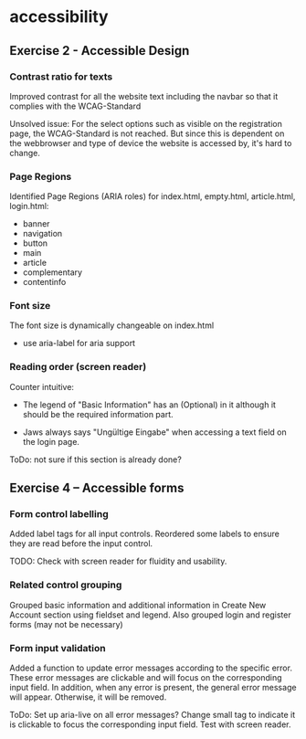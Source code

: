 # accessibility


## Exercise 2 - Accessible Design

### Contrast ratio for texts

Improved contrast for all the website text including the navbar
so that it complies with the WCAG-Standard

Unsolved issue: For the select options such as visible on the
registration page, the WCAG-Standard is not reached. But since
this is dependent on the webbrowser and type of device the website
is accessed by, it's hard to change.

### Page Regions

Identified Page Regions (ARIA roles) for index.html, empty.html, article.html, login.html:
- banner
- navigation
- button  
- main
- article
- complementary
- contentinfo



### Font size 

The font size is dynamically changeable on index.html

- use aria-label for aria support

### Reading  order (screen reader)

Counter intuitive: 
- The legend of "Basic Information" has an (Optional) in it although
it should be the required information part.
  
- Jaws always says "Ungültige Eingabe" when accessing a text field on the login page.

ToDo: not sure if this section is already done?

## Exercise 4 – Accessible forms

### Form control labelling

Added label tags for all input controls. Reordered some labels to ensure they are read before the input control.

TODO: Check with screen reader for fluidity and usability.

### Related control grouping

Grouped basic information and additional information in Create New Account section using fieldset and legend. Also grouped login and register forms (may not be necessary)

### Form input validation

Added a function to update error messages according to the specific error. These error messages are clickable and will focus on the corresponding input field. In addition, when any error is present, the general error message will appear. Otherwise, it will be removed.

ToDo: Set up aria-live on all error messages? Change small tag to indicate it is clickable to focus the corresponding input field. Test with screen reader.

